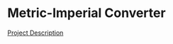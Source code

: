 # Metric-Imperial Converter

[Project Description](https://www.freecodecamp.org/learn/quality-assurance/quality-assurance-projects/metric-imperial-converter)
